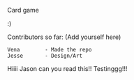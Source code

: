Card game 

:)

Contributors so far: (Add yourself here)

	Vena		- Made the repo
	Jesse		- Design/Art
	
Hiiii Jason can you read this!! Testinggg!!!
